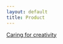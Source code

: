 ```yaml
---
layout: default
title: Product 
---
```



[Caring for creativity](https://emptycuphq.medium.com/caring-for-creativity-5273bb311017)
